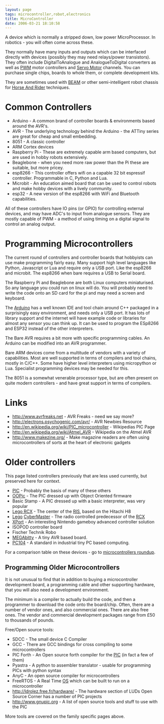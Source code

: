 ```yaml
---
layout: page
tags: microcontroller,robot,electronics
title: MicroController
date: 2006-03-21 18:10:58
---
```

A device which is normally a stripped down, low power MicroProcessor.
In robotics - you will often come across these.

They normally have many inputs and outputs which can be interfaced directly with devices (possibly they may need relays/power transistors).  They often include DigitalToAnalogue and AnalogueToDigital converters as well as <a href="/wiki/pwm.html" title="Pulse Width Modulation">PWM</a> motor controllers and <a href="/wiki/servo_motor.html" title="A motor with built in positioning control - easily interfaced with digital systems">Servo Motor</a> channels. You can purchase single chips, boards to whole them, or complete development kits.

They are sometimes used with <a href="/wiki/beam_robots.html" title="Biology, Electronics, Aesthetics and Mechanics">BEAM</a> or other semi-intelligent robot chassis for <a href="/wiki/horse_and_rider.html" title="One system takes high-level control of a lower level system">Horse And Rider</a> techniques.

<h1 id="Common_Controllers">Common Controllers</h1>

* Arduino - A common brand of controller boards & environments based around the AVR's.
* AVR -     The underlying technology behind the Arduino - the ATTiny series are great for cheap and small embedding.
* 8051 -    A classic controller
* ARM Cortex devices
* Raspberry Pi - These are extremely capable arm based computers, but are used in hobby robots extensively.
* Beaglebone - when you need more raw power than the Pi these are suitable, but more pricey.
* esp8266 - This controller offers wifi on a capable 32 bit espressif controller. Programmable in C, Python and Lua.
* Microbit - An education aimed board that can be used to control robots and make hobby devices with a lively community.
* esp32   - A new version of the esp8266 with WiFi and Bluetooth capabilities.

All of these controllers have IO pins (or GPIO) for controlling external devices, and may have ADC's to input from analogue sensors.
They are mostly capable of PWM - a method of using timing on a digital signal to control an analog output.

<h1 id="Programming_Microcontrollers">Programming Microcontrollers</h1>

The current round of controllers and controller boards that hobbyists can use make programming fairly easy.
Many support high level languages like Python, Javascript or Lua and require only a USB port. Like the esp8266 and microbit. The esp8266 when bare requires a USB to Serial board.

The Raspberry Pi and Beaglebone are both Linux computers miniaturised. So any language you could run on linux will do. You will probably need to write the code onto an SD card for the pi and may need a screen and keyboard.

The [Arduino](https://www.arduino.cc) has a well known IDE and tool chain around C++ packaged in a surprisingly easy environment, and needs only a USB port. It has lots of library support and the internet will have example code or libraries for almost any sensor you can think up. It can be used to program the ESp8266 and ESP32 instead of the other interpreters.

The Bare AVR requires a bit more with specific programming cables. An Arduino can be modified into an AVR programmer.

Bare ARM devices come from a multitude of vendors with a variety of capabilities. Most are well supported in terms of compilers and tool chains, mostly in C/C++. Some have higher level interpreters using micropython or Lua. Specialist programming devices may be needed for this.

The 8051 is a somewhat venerable processor type, but are often present on quite modern controllers - and have great support in terms of compilers.

<h1 id="Links">Links</h1>

<ul><li> <a href="http://www.avrfreaks.net" rel="external" target="_blank">http://www.avrfreaks.net</a> - AVR Freaks - need we say more?
</li><li> <a href="http://electrons.psychogenic.com/avr/" rel="external" target="_blank">http://electrons.psychogenic.com/avr/</a> - AVR Newbies Resource
</li><li> <a href="http://en.wikipedia.org/wiki/PIC_microcontroller" rel="external" target="_blank">http://en.wikipedia.org/wiki/PIC_microcontroller</a> - Wikipedias PIC Page
</li><li> <a href="http://en.wikipedia.org/wiki/Atmel_AVR" rel="external" target="_blank">http://en.wikipedia.org/wiki/Atmel_AVR</a> - Wikipedia on the Atmel AVR

</li><li> <a href="http://www.makezine.org/" rel="external" target="_blank">http://www.makezine.org/</a> - Make magazine readers are often using microcontrollers of sorts at the heart of electronic gadgets
</li></ul>

# Older controllers

This page listed controllers previously that are less used currently, but preserved here for context.

* <a href="/wiki/pic.html" title="PIC">PIC</a> - Probably the basis of many of these others
* <a href="/wiki/oopic.html" title="OOPic">OOPic</a> - The PIC dressed up with Object Oriented firmware
* Basic Stamp - A PIC dressed up with a basic interpreter, was very popular
* <a href="/wiki/rcx.html" title="The Lego RCX">Lego RCX</a> - The center of the <a href="/wiki/ris.html" title="The Lego Robotic Invention System">RIS</a>, based on the Hitachi H8
* <a href="/wiki/lego.html" title="The best known construction toy">Lego</a> <a href="/wiki/cybermaster.html" title="CyberMaster">CyberMaster</a> - The radio controlled predecessor of the <a href="/wiki/rcx.html" title="The Lego Robot Command Explorer">RCX</a>
* <a href="/wiki/xport.html" title="A Gameboy Advance based alternative to the Lego RCX">XPort</a> - An interesting Nintendo gameboy advanced controller solution
* ISOPOD controller board
* Fischer Technik Robo
* <a href="/wiki/megabitty.html" title="A very small AVR microcontroller board solution">MEGAbitty</a> - A tiny AVR based board.
* <a href="/wiki/pc104.html" title="PC104">PC104</a> - A standard in industrial tiny PC based computing.

For a comparison table on these devices - go to <a href="/forums/electronics/preferred_microcontrollers.html">microcontrollers roundup</a>.

## Programming Older Microcontrollers

It is not unusual to find that in addition to buying a microcontroller development board, a programming cable and other supporting hardware, that you will also need a development environment.

The minimum is a compiler to actually build the code, and then a programmer to download the code onto the board/chip. Often, there are a number of vendor ones, and also commercial ones. There are also free ones. The vendor and commercial development packages range from £50 to thousands of pounds.

Free/Open source tools:

  - SDCC - The small device C Compiler
  - GCC - There are GCC bindings for cross compiling to some
    microcontrollers
  - PIC Forth - An Open source forth compiler for the
    [PIC](/wiki/pic.html "PIC") (in fact a few of them)
  - Pyastra - A python to assembler translator - usable for programming
    PICs with python syntax
  - AnyC - An open source compiler for microcontrollers
  - FreeRTOS - A Real Time [OS](/wiki/os.html "An Operating System")
    which can be built to run on a microcontroller
  - <http://ldrolez.free.fr/hardware/> - The hardware section of LUDs
    Open Source Corner has a number of PIC projects
  - <http://www.gnupic.org> - A list of open source tools and stuff to
    use with the PIC

More tools are covered on the family specific pages above.
